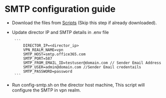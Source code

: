 # SMTP configuration guide
 - Download the files from [Scripts](https://gitlab.amzetta.com/sdwan/zwan-doc/-/tree/zid-smtp-bulk-user/Director_FSD%2Fsite-to-mobile%2Fscripts) (Skip this step if already downloaded).
 - Update director IP and SMTP details in .env file
 
        ``` 
            DIRECTOR_IP=<director_ip>
            VPN_REALM_NAME=vpn
            SMTP_HOST=smtp.office365.com
            SMTP_PORT=587
            SMTP_FROM_EMAIL_ID=testuser@domain.com // Sender Email Address
            SMTP_USER=admin@domain.com //Sender Email credentails
            SMTP_PASSWORD=password
        ```
  - Run config-smtp.sh on the director host machine, This script will configure the SMTP in vpn realm.